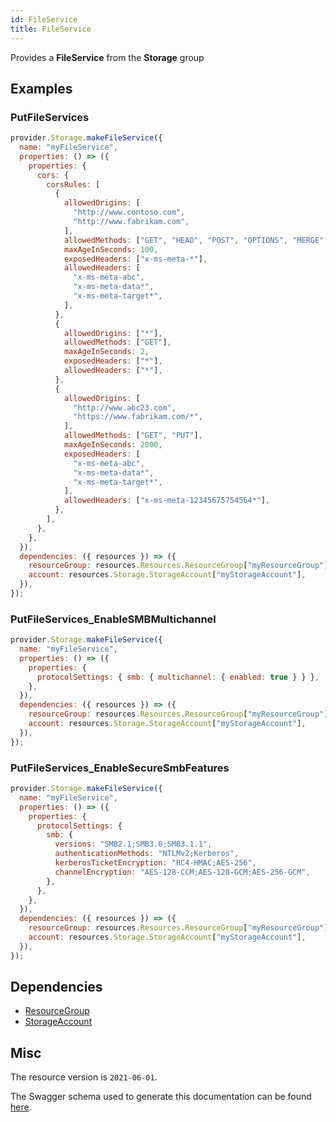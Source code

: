 ```yaml
---
id: FileService
title: FileService
---
```

Provides a **FileService** from the **Storage** group
## Examples
### PutFileServices
```js
provider.Storage.makeFileService({
  name: "myFileService",
  properties: () => ({
    properties: {
      cors: {
        corsRules: [
          {
            allowedOrigins: [
              "http://www.contoso.com",
              "http://www.fabrikam.com",
            ],
            allowedMethods: ["GET", "HEAD", "POST", "OPTIONS", "MERGE", "PUT"],
            maxAgeInSeconds: 100,
            exposedHeaders: ["x-ms-meta-*"],
            allowedHeaders: [
              "x-ms-meta-abc",
              "x-ms-meta-data*",
              "x-ms-meta-target*",
            ],
          },
          {
            allowedOrigins: ["*"],
            allowedMethods: ["GET"],
            maxAgeInSeconds: 2,
            exposedHeaders: ["*"],
            allowedHeaders: ["*"],
          },
          {
            allowedOrigins: [
              "http://www.abc23.com",
              "https://www.fabrikam.com/*",
            ],
            allowedMethods: ["GET", "PUT"],
            maxAgeInSeconds: 2000,
            exposedHeaders: [
              "x-ms-meta-abc",
              "x-ms-meta-data*",
              "x-ms-meta-target*",
            ],
            allowedHeaders: ["x-ms-meta-12345675754564*"],
          },
        ],
      },
    },
  }),
  dependencies: ({ resources }) => ({
    resourceGroup: resources.Resources.ResourceGroup["myResourceGroup"],
    account: resources.Storage.StorageAccount["myStorageAccount"],
  }),
});

```

### PutFileServices_EnableSMBMultichannel
```js
provider.Storage.makeFileService({
  name: "myFileService",
  properties: () => ({
    properties: {
      protocolSettings: { smb: { multichannel: { enabled: true } } },
    },
  }),
  dependencies: ({ resources }) => ({
    resourceGroup: resources.Resources.ResourceGroup["myResourceGroup"],
    account: resources.Storage.StorageAccount["myStorageAccount"],
  }),
});

```

### PutFileServices_EnableSecureSmbFeatures
```js
provider.Storage.makeFileService({
  name: "myFileService",
  properties: () => ({
    properties: {
      protocolSettings: {
        smb: {
          versions: "SMB2.1;SMB3.0;SMB3.1.1",
          authenticationMethods: "NTLMv2;Kerberos",
          kerberosTicketEncryption: "RC4-HMAC;AES-256",
          channelEncryption: "AES-128-CCM;AES-128-GCM;AES-256-GCM",
        },
      },
    },
  }),
  dependencies: ({ resources }) => ({
    resourceGroup: resources.Resources.ResourceGroup["myResourceGroup"],
    account: resources.Storage.StorageAccount["myStorageAccount"],
  }),
});

```
## Dependencies
- [ResourceGroup](../Resources/ResourceGroup.md)
- [StorageAccount](../Storage/StorageAccount.md)
## Misc
The resource version is `2021-06-01`.

The Swagger schema used to generate this documentation can be found [here](https://github.com/Azure/azure-rest-api-specs/tree/main/specification/storage/resource-manager/Microsoft.Storage/stable/2021-06-01/file.json).
